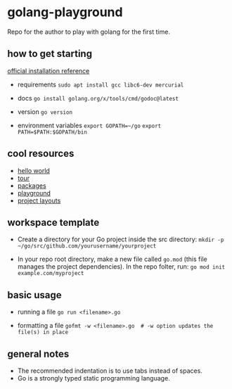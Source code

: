 # golang-playground

Repo for the author to play with golang for the first time.

## how to get starting

[official installation reference](https://go.dev/doc/install)

- requirements
  `sudo apt install gcc libc6-dev mercurial`

- docs
  `go install golang.org/x/tools/cmd/godoc@latest`

- version
  `go version`

- environment variables
  `export GOPATH=~/go`
  `export PATH=$PATH:$GOPATH/bin`

## cool resources

- [hello world](https://go.dev/doc/tutorial/getting-started)
- [tour](https://go.dev/tour/list)
- [packages](https://pkg.go.dev/)
- [playground](https://go.dev/play/)
- [project layouts](https://github.com/golang-standards/project-layout)

## workspace template

- Create a directory for your Go project inside the src directory:
  `mkdir -p ~/go/src/github.com/yourusername/yourproject`

- In your repo root directory, make a new file called `go.mod` (this file manages
  the project dependencies). In the repo folter, run:
  `go mod init example.com/myproject`

## basic usage

- running a file
  `go run <filename>.go`

- formatting a file
  `gofmt -w <filename>.go  # -w option updates the file(s) in place`

## general notes

- The recommended indentation is to use tabs instead of spaces.
- Go is a strongly typed static programming language.
